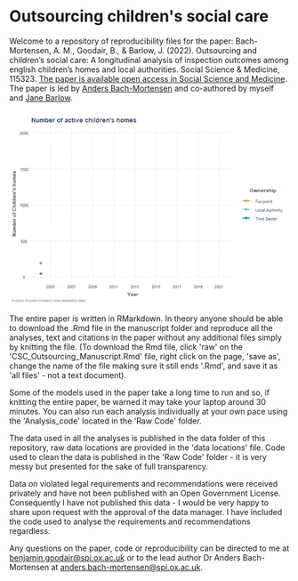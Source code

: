 # Outsourcing children's social care

Welcome to a repository of reproducibility files for the paper: Bach-Mortensen, A. M., Goodair, B., & Barlow, J. (2022). Outsourcing and children’s social care: A
longitudinal analysis of inspection outcomes among english children’s homes and local authorities. Social Science & Medicine, 115323.
[The paper is available open access in Social Science and Medicine](https://www.sciencedirect.com/science/article/pii/S0277953622006293). The paper is led by [Anders Bach-Mortensen](https://www.spi.ox.ac.uk/people/anders-bach-mortensen) and co-authored by myself and [Jane Barlow](https://www.spi.ox.ac.uk/people/professor-jane-barlow). 

<p align="center">
  <img src="https://github.com/BenGoodair/Outsourcing_childrens_social_care/blob/main/Interactive%20Plots/Childrens_home_privatisation_gif.gif" alt="animated" />
</p>

The entire paper is written in RMarkdown. In theory anyone should be able to download the .Rmd file in the manuscript folder and reproduce all the analyses, text and citations in the paper without any additional files simply by knitting the file. (To download the Rmd file, click 'raw' on the 'CSC_Outsourcing_Manuscript.Rmd' file, right click on the page, 'save as', change the name of the file making sure it still ends '.Rmd', and save it as 'all files' - not a text document).

Some of the models used in the paper take a long time to run and so, if knitting the entire paper, be warned it may take your laptop around 30 minutes. You can also run each analysis individually at your own pace using the 'Analysis_code' located in the 'Raw Code' folder.

The data used in all the analyses is published in the data folder of this repository, raw data locations are provided in the 'data locations' file. Code used to clean the data is published in the 'Raw Code' folder - it is very messy but presented for the sake of full transparency.

Data on violated legal requirements and recommendations were received privately and have not been published with an Open Government License. Consequently I have not published this data - I would be very happy to share upon request with the approval of the data manager. I have included the code used to analyse the requirements and recommendations regardless.

Any questions on the paper, code or reproducibility can be directed to me at benjamin.goodair@spi.ox.ac.uk or to the lead author Dr Anders Bach-Mortensen at anders.bach-mortensen@spi.ox.ac.uk.
